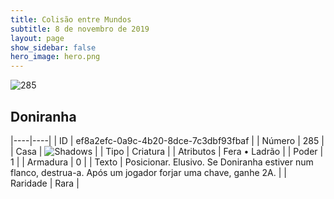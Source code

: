 ```yaml
---
title: Colisão entre Mundos
subtitle: 8 de novembro de 2019
layout: page
show_sidebar: false
hero_image: hero.png
---
```


![285](https://cdn.keyforgegame.com/media/card_front/pt/452_285_JX5MJ3P4X394_pt.png)

## Doniranha

|----|----|
| ID | ef8a2efc-0a9c-4b20-8dce-7c3dbf93fbaf |
| Número | 285 |
| Casa | ![Shadows](https://archonarcana.com/images/thumb/e/ee/Shadows.png/22px-Shadows.png "Sombras") |
| Tipo | Criatura |
| Atributos | Fera • Ladrão |
| Poder | 1 |
| Armadura | 0 |
| Texto | Posicionar. Elusivo.  Se Doniranha estiver num flanco, destrua-a.  Após um jogador forjar uma chave, ganhe 2A. |
| Raridade | Rara |

